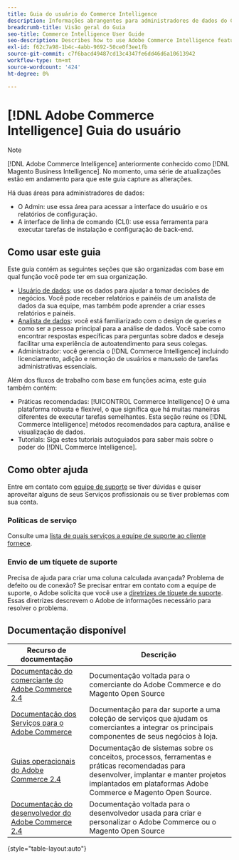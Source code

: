 ```yaml
---
title: Guia do usuário do Commerce Intelligence
description: Informações abrangentes para administradores de dados do Commerce Intelligence.
breadcrumb-title: Visão geral do Guia
seo-title: Commerce Intelligence User Guide
seo-description: Describes how to use Adobe Commerce Intelligence features used to gain insights from Adobe Commerce or Magento Open Source data, along with other third-party data sources.
exl-id: f62c7a98-1b4c-4abb-9692-50ce0f3ee1fb
source-git-commit: c7f6bacd49487cd13c4347fe6dd46d6a10613942
workflow-type: tm+mt
source-wordcount: '424'
ht-degree: 0%

---
```



# [!DNL Adobe Commerce Intelligence] Guia do usuário

>[!NOTE]
>
>[!DNL Adobe Commerce Intelligence] anteriormente conhecido como [!DNL Magento Business Intelligence]. No momento, uma série de atualizações estão em andamento para que este guia capture as alterações.

Há duas áreas para administradores de dados:

- O Admin: use essa área para acessar a interface do usuário e os relatórios de configuração.
- A interface de linha de comando (CLI): use essa ferramenta para executar tarefas de instalação e configuração de back-end.

## Como usar este guia

Este guia contém as seguintes seções que são organizadas com base em qual função você pode ter em sua organização.

- [Usuário de dados](data-user.md): use os dados para ajudar a tomar decisões de negócios. Você pode receber relatórios e painéis de um analista de dados da sua equipe, mas também pode aprender a criar esses relatórios e painéis.
- [Analista de dados](data-analyst.md): você está familiarizado com o design de queries e como ser a pessoa principal para a análise de dados. Você sabe como encontrar respostas específicas para perguntas sobre dados e deseja facilitar uma experiência de autoatendimento para seus colegas.
- Administrador: você gerencia o [!DNL Commerce Intelligence] incluindo licenciamento, adição e remoção de usuários e manuseio de tarefas administrativas essenciais.

Além dos fluxos de trabalho com base em funções acima, este guia também contém:

- Práticas recomendadas: [!UICONTROL Commerce Intelligence] O é uma plataforma robusta e flexível, o que significa que há muitas maneiras diferentes de executar tarefas semelhantes. Esta seção reúne os [!DNL Commerce Intelligence] métodos recomendados para captura, análise e visualização de dados.
- Tutorials: Siga estes tutoriais autoguiados para saber mais sobre o poder do [!DNL Commerce Intelligence].

## Como obter ajuda

Entre em contato com [equipe de suporte](https://experienceleague.adobe.com/docs/commerce-knowledge-base/kb/troubleshooting/miscellaneous/mbi-service-policies.html) se tiver dúvidas e quiser aproveitar alguns de seus Serviços profissionais ou se tiver problemas com sua conta.

### Políticas de serviço

Consulte uma [lista de quais serviços a equipe de suporte ao cliente fornece](https://experienceleague.adobe.com/docs/commerce-knowledge-base/kb/troubleshooting/miscellaneous/mbi-service-policies.html).

### Envio de um tíquete de suporte

Precisa de ajuda para criar uma coluna calculada avançada? Problema de defeito ou de conexão? Se precisar entrar em contato com a equipe de suporte, o Adobe solicita que você use a [diretrizes de tíquete de suporte](https://experienceleague.adobe.com/docs/commerce-knowledge-base/kb/troubleshooting/miscellaneous/mbi-service-policies.html). Essas diretrizes descrevem o Adobe de informações necessário para resolver o problema.

## Documentação disponível

| Recurso de documentação | Descrição |
|----------------------- | ----------- |
| [Documentação do comerciante do Adobe Commerce 2.4](https://experienceleague.adobe.com/docs/commerce-admin/user-guides/home.html) | Documentação voltada para o comerciante do Adobe Commerce e do Magento Open Source |
| [Documentação dos Serviços para o Adobe Commerce](https://experienceleague.adobe.com/docs/commerce-merchant-services/user-guides/home.html) | Documentação para dar suporte a uma coleção de serviços que ajudam os comerciantes a integrar os principais componentes de seus negócios à loja. |
| [Guias operacionais do Adobe Commerce 2.4](https://experienceleague.adobe.com/docs/commerce-operations/operational-guides/home.html) | Documentação de sistemas sobre os conceitos, processos, ferramentas e práticas recomendadas para desenvolver, implantar e manter projetos implantados em plataformas Adobe Commerce e Magento Open Source. |
| [Documentação do desenvolvedor do Adobe Commerce 2.4](https://developer.adobe.com/commerce/) | Documentação voltada para o desenvolvedor usada para criar e personalizar o Adobe Commerce ou o Magento Open Source |

{style="table-layout:auto"}
